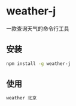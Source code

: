 # weather-j

一款查询天气的命令行工具

## 安装

```bash
npm install -g weather-j
```

## 使用

```bash
weather 北京
```
